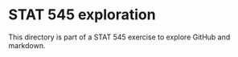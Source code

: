 # STAT 545 exploration

This directory is part of a STAT 545 exercise to explore GitHub and markdown.
